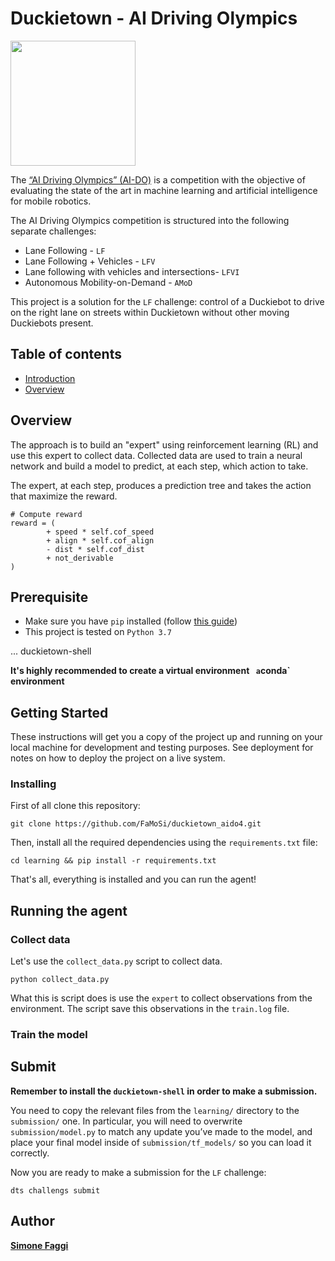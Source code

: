 # Duckietown - AI Driving Olympics
<a href="http://aido.duckietown.org"><img width="200" src="https://www.duckietown.org/wp-content/uploads/2018/12/AIDO_no_text-e1544555660271.png"/></a>

The [“AI Driving Olympics” (AI-DO)](http://aido.duckietown.org/) is a competition with the objective of evaluating the state of the art in machine learning and artificial intelligence for mobile robotics.

The AI Driving Olympics competition is structured into the following separate challenges:
* Lane Following - `LF`
* Lane Following + Vehicles - `LFV`
* Lane following with vehicles and intersections- `LFVI`
* Autonomous Mobility-on-Demand - `AMoD`

This project is a solution for the `LF` challenge: control of a Duckiebot to drive on the right lane on streets within Duckietown without other moving Duckiebots present. 

## Table of contents
* [Introduction](#introduction)
* [Overview](#overview)

## Overview

The approach is to build an "expert" using reinforcement learning (RL) and use this expert to collect data.
Collected data are used to train a neural network and build a model to predict, at each step, which action to take.

The expert, at each step, produces a prediction tree and takes the action that maximize the reward.

```
# Compute reward
reward = (
        + speed * self.cof_speed
        + align * self.cof_align
        - dist * self.cof_dist
        + not_derivable
)
```

## Prerequisite
* Make sure you have `pip` installed (follow [this guide]())
* This project is tested on `Python 3.7`

... duckietown-shell

**It's highly recommended to create a virtual environment `  a `conda` environment**

## Getting Started

These instructions will get you a copy of the project up and running on your local machine for development and testing purposes. 
See deployment for notes on how to deploy the project on a live system.

### Installing
First of all clone this repository:

```
git clone https://github.com/FaMoSi/duckietown_aido4.git
```

Then, install all the required dependencies using the `requirements.txt` file:

```
cd learning && pip install -r requirements.txt
```

That's all, everything is installed and you can run the agent!

## Running the agent

### Collect data
Let's use the `collect_data.py` script to collect data.

``` 
python collect_data.py
```

What this is script does is use the `expert` to collect observations from the environment.
The script save this observations in the `train.log` file.

### Train the model 

## Submit
**Remember to install the `duckietown-shell` in order to make a submission.**

You need to copy the relevant files from the `learning/` directory to the `submission/` one. 
In particular, you will need to overwrite `submission/model.py` to match any update you’ve made to the model, 
and place your final model inside of `submission/tf_models/` so you can load it correctly. 

Now you are ready to make a submission for the `LF` challenge:

```
dts challengs submit
```

## Author

**[Simone Faggi](https://github.com/FaMoSi)**




